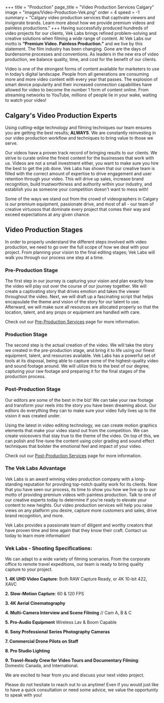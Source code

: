 +++
title = "Production"
page_title = "Video Production Services Calgary"
image = "images/Video-Production-Vek.png"
order = 4
speed = -1
summary = "Calgary video production services that captivate viewers and invigorate brands. Learn more about how we provide premium videos and painless productions."
+++
Having successfully produced hundreds of video projects for our clients, Vek Labs brings refined problem-solving and creative solutions when filming a wide range of content. At Vek Labs our motto is **“Premium Video. Painless Production."** and we live by this statement. The film industry has been changing. Gone are the days of burdensome processes and conventions. As leaders in the new era of video production, we balance quality, time, and cost for the benefit of our clients.

Video is one of the strongest forms of content available for marketers to use in today’s digital landscape. People from all generations are consuming more and more video content with every year that passes. The explosion of smart device popularity and their increased connection capabilities have allowed for video to become the number 1 form of content online. From streaming networks to YouTube, millions of people lie in your wake, waiting to watch your video!

## Calgary's Video Production Experts

Using cutting-edge technology and filming techniques our team ensures you are getting the best results; **ALWAYS**. We are constantly reinvesting in our video production workflow and techniques to bring value to those we serve.

Our videos have a proven track record of bringing results to our clients. We strive to curate online the finest content for the businesses that work with us. Videos are not a small investment either, you want to make sure you hire the best to get the job done. Vek Labs has shown that our creative team is filled with the correct amount of expertise to drive engagement and user retention through your video. This will drive up sales, increase brand recognition, build trustworthiness and authority within your industry, and establish you as someone your competition doesn't want to mess with!

Some of the ways we stand out from the crowd of videographers in Calgary is our premium equipment, passionate drive, and most of all - our team of creative virtuosos that dominate every project that comes their way and exceed expectations at any given chance.

## Video Production Stages

In order to properly understand the different steps involved with video production, we need to go over the full scope of how we deal with your project. From planning your vision to the final editing stages; Vek Labs will walk you through our process one step at a time.

### Pre-Production Stage

The first step in our journey is capturing your vision and plan exactly how the video will play out over the course of our journey together. We will create a captivating story that drives emotion and takes the viewer throughout the video. Next, we will draft up a fascinating script that helps encapsulate the theme and vision of the story for our talent to use. Afterward, we will make sure all resources are allocated properly so that the location, talent, and any props or equipment are handled with care.

Check out our <a href="services/pre-production/">Pre-Production Services</a> page for more information.

### Production Stage

The second step is the actual creation of the video. We will take the story we created in the pre-production stage, and bring it to life using our finest equipment, talent, and resources available. Vek Labs has a powerful set of tools at its disposal, being able to capture some of the highest-quality video and sound footage around. We will utilize this to the best of our degree, capturing your raw footage and preparing it for the final stages of the production process.

### Post-Production Stage

Our editors are some of the best in the biz! We can take your raw footage and transform your reels into the story you have been dreaming about. Our editors do everything they can to make sure your video fully lives up to the vision it was created under.

Using the latest in video editing technology, we can create motion graphics elements that make your video stand out from the competition. We can create voiceovers that stay true to the theme of the video. On top of this, we can polish and fine-tune the content using color grading and sound effect techniques that bolster the emotional feel and impact of your video.

Check out our <a href="services/post-production/">Post-Production Services</a> page for more information.

### The Vek Labs Advantage

Vek Labs is an award winning video production company with a long-standing reputation for providing top-notch quality work for its clients. Now that you have seen our process, its time to show you how we live up to our motto of providing premium videos with painless production. Talk to one of our creative experts today to determine if you're ready to elevate your content to new heights. Our video production services will help you raise views on any platform you desire, capture more customers and sales, drive brand recognition, and more.

Vek Labs provides a passionate team of diligent and worthy creators that have proven time and time again that they know their craft. Contact us today to learn more information!

### Vek Labs - Shooting Specifications: 

We can adapt to a wide variety of filming scenarios. From the corporate office to remote travel expeditions, our team is ready to bring quality capture to your project. 

**1. 4K UHD Video Capture**: Both RAW Capture Ready, or 4K 10-bit 422, XAVC

**2. Slow-Motion Capture**: 60 & 120 FPS

**3. 4K Aerial Cinematography**

**4. Multi-Camera Interview and Scene Filming** // Cam A, B & C

**5. Pro-Audio Equipment** Wireless Lav & Boom Capable

**6. Sony Professional Series Photography Cameras**

**7. Commercial Drone Pilots on Staff**

**8. Pro Studio Lighting**

**9. Travel-Ready Crew for Video Tours and Documentary Filming**: Domestic Canada, and International. 

We are excited to hear from you and discuss your next video project. 

Please do not hesitate to reach out to us anytime! Even if you would just like to have a quick consultation or need some advice, we value the opportunity to speak with you! 




